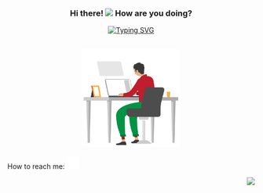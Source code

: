 <h3 align="center">
  Hi there!
  <img src="https://media.giphy.com/media/hvRJCLFzcasrR4ia7z/giphy.gif" width="28">
 How are you doing?
</h3>
<p align="center">
 <a href="https://git.io/typing-svg"><img src="https://readme-typing-svg.herokuapp.com?font=&pause=1000&color=A6C0FF&center=true&vCenter=true&width=435&height=40&lines=Full-stack+web+and+app+developer;1%2B+years+of+coding+experience;Always+learning+new+things" alt="Typing SVG" /></a>
</p>
<br/>
<div align="center">
  <img src="https://github.com/Varsada-Rohit/Varsada-Rohit/blob/master/work.gif?raw=true" height=200/>
</div>
  <br/>How to reach me:   <a href="https://www.instagram.com/patel_.rohit/"><img src="https://github.com/Varsada-Rohit/Varsada-Rohit/blob/master/instagram.gif?raw=true" width="25"/></a>
</p>
<p align="right">
<img src="https://komarev.com/ghpvc/?username=Varsada-Rohit&style=plastic&label=Views"><img>
</p>
<!--
**Varsada-Rohit/Varsada-Rohit** is a ✨ _special_ ✨ repository because its `README.md` (this file) appears on your GitHub profile.

Here are some ideas to get you started:

- 🔭 I’m currently working on ...
- 🌱 I’m currently learning ...
- 👯 I’m looking to collaborate on ...
- 🤔 I’m looking for help with ...
- 💬 Ask me about ...
- 📫 How to reach me: ...
- 😄 Pronouns: ...
- ⚡ Fun fact: ...
-->
